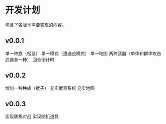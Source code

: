 开发计划
=======

包含了各版本需要实现的内容。

## v0.0.1
单一种族（松鼠）
单一模式（遭遇战模式）
单一地图
两种武器（单体和群体攻击武器各一种）
回合倒计时

## v0.0.2
增加一种种族（猴子）
充实武器系统
充实地图

## v0.0.3
实现联机对战
实现随机道具
